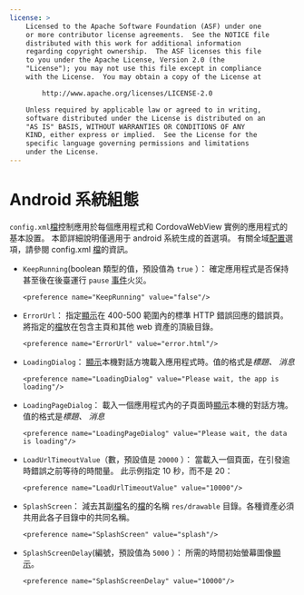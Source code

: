 ```yaml
---
license: >
    Licensed to the Apache Software Foundation (ASF) under one
    or more contributor license agreements.  See the NOTICE file
    distributed with this work for additional information
    regarding copyright ownership.  The ASF licenses this file
    to you under the Apache License, Version 2.0 (the
    "License"); you may not use this file except in compliance
    with the License.  You may obtain a copy of the License at

        http://www.apache.org/licenses/LICENSE-2.0

    Unless required by applicable law or agreed to in writing,
    software distributed under the License is distributed on an
    "AS IS" BASIS, WITHOUT WARRANTIES OR CONDITIONS OF ANY
    KIND, either express or implied.  See the License for the
    specific language governing permissions and limitations
    under the License.
---
```


# Android 系統組態

`config.xml`<a href="../../../cordova/file/fileobj/fileobj.html">檔</a>控制應用於每個應用程式和 CordovaWebView 實例的應用程式的基本設置。 本節詳細說明僅適用于 android 系統生成的首選項。 有關全域<a href="../../../cordova/media/capture/ConfigurationData.html">配置</a>選項，請參閱 config.xml <a href="../../../cordova/file/fileobj/fileobj.html">檔</a>的資訊。

*   `KeepRunning`(boolean 類型的值，預設值為 `true` ）： 確定應用程式是否保持甚至後在後臺運行 `pause` <a href="../../../cordova/events/events.html">事件</a>火災。
    
        <preference name="KeepRunning" value="false"/>
        

*   `ErrorUrl`： 指定<a href="../../../cordova/inappbrowser/inappbrowser.html">顯示</a>在 400-500 範圍內的標準 HTTP 錯誤回應的錯誤頁。 將指定的<a href="../../../cordova/file/fileobj/fileobj.html">檔</a>放在包含主頁和其他 web 資產的頂級目錄。
    
        <preference name="ErrorUrl" value="error.html"/>
        

*   `LoadingDialog`： <a href="../../../cordova/inappbrowser/inappbrowser.html">顯示</a>本機對話方塊載入應用程式時。值的格式是*標題、 消息*
    
        <preference name="LoadingDialog" value="Please wait, the app is loading"/>
        

*   `LoadingPageDialog`： 載入一個應用程式內的子頁面時<a href="../../../cordova/inappbrowser/inappbrowser.html">顯示</a>本機的對話方塊。值的格式是*標題、 消息*
    
        <preference name="LoadingPageDialog" value="Please wait, the data is loading"/>
        

*   `LoadUrlTimeoutValue`（數，預設值是 `20000` ）： 當載入一個頁面，在引發逾時錯誤之前等待的時間量。 此示例指定 10 秒，而不是 20：
    
        <preference name="LoadUrlTimeoutValue" value="10000"/>
        

*   `SplashScreen`： 減去其副<a href="../../../cordova/file/fileobj/fileobj.html">檔</a>名的<a href="../../../cordova/file/fileobj/fileobj.html">檔</a>的名稱 `res/drawable` 目錄。各種資產必須共用此各子目錄中的共同名稱。
    
        <preference name="SplashScreen" value="splash"/>
        

*   `SplashScreenDelay`(編號，預設值為 `5000` ）： 所需的時間初始螢幕圖像<a href="../../../cordova/inappbrowser/inappbrowser.html">顯示</a>。
    
        <preference name="SplashScreenDelay" value="10000"/>